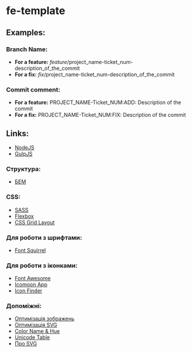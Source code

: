 # fe-template

## Examples:

### Branch Name:

- __For a feature:__ *feature*/project_name-ticket_num-description_of_the_commit
- __For a fix:__ *fix*/project_name-ticket_num-description_of_the_commit

### Commit comment:

- __For a feature:__ PROJECT_NAME-Ticket_NUM:ADD: Description of the commit
- __For a fix:__ PROJECT_NAME-Ticket_NUM:FIX: Description of the commit

## Links:

- [NodeJS](https://nodejs.org/en/)
- [GulpJS](https://gulpjs.com/)

### Структура:

- [БЕМ](https://uk.bem.info/)

### CSS:

- [SASS](http://sass-lang.com/)
- [Flexbox](https://www.w3schools.com/css/css3_flexbox.asp)
- [CSS Grid Layout](https://css-tricks.com/snippets/css/complete-guide-grid/)

### Для роботи з шрифтами:

- [Font Squirrel](https://www.fontsquirrel.com/tools/webfont-generator)

### Для роботи з іконками:

- [Font Awesome](http://fontawesome.io/icons/)
- [Icomoon App](https://icomoon.io/app/#/select)
- [Icon Finder](https://www.iconfinder.com/)

### Допоміжні:

- [Оптимізація зображень](https://tinypng.com/)
- [Оптимізація SVG](https://jakearchibald.github.io/svgomg/)
- [Color Name & Hue](http://www.color-blindness.com/color-name-hue/)
- [Unicode Table](https://unicode-table.com/ru/)
- [Про SVG](http://css.yoksel.ru/svg-sizes/)
